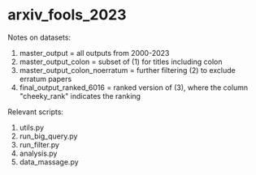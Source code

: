 # arxiv_fools_2023

Notes on datasets:
1. master_output = all outputs from 2000-2023
2. master_output_colon = subset of (1) for titles including colon
3. master_output_colon_noerratum = further filtering (2) to exclude erratum papers
4. final_output_ranked_6016 = ranked version of (3), where the column "cheeky_rank" indicates the ranking

Relevant scripts: 
1. utils.py 
2. run_big_query.py
3. run_filter.py
4. analysis.py
5. data_massage.py
